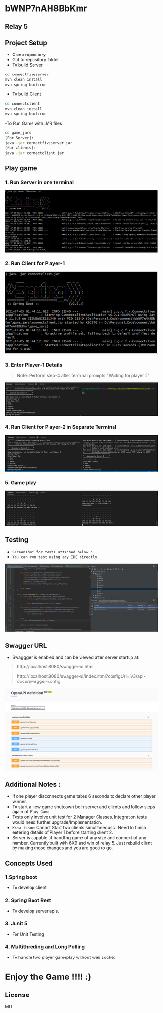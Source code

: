 # bWNP7nAH8BbKmr
## Relay 5

## Project Setup

- Clone repository
- Got to repository folder
- To build Server
```sh
cd connectfiveserver
mvn clean install
mvn spring-boot:run
```
- To build Client
```sh
cd connectclient
mvn clean install
mvn spring-boot:run
```
-To Run Game with JAR files
```sh
cd game_jars
[For Server]: 
java -jar connectfiveserver.jar
[For Clients]:
java -jar connectclient.jar
```

## Play game

### 1. Run Server in one terminal
![alt text](https://github.com/SpreeRaj/bWNP7nAH8BbKmr/blob/main/Screenshots/ServerStartup.PNG)
### 2. Run Client for Player-1
![alt text](https://github.com/SpreeRaj/bWNP7nAH8BbKmr/blob/main/Screenshots/ClientStartip.PNG)
### 3. Enter Player-1 Details
> Note:  Perform step-4 after terminal prompts "Waiting for player 2"     

![alt text](https://github.com/SpreeRaj/bWNP7nAH8BbKmr/blob/main/Screenshots/ClientStartupPlayer1.PNG)
### 4. Run Client for Player-2 in Separate Terminal
![alt text](https://github.com/SpreeRaj/bWNP7nAH8BbKmr/blob/main/Screenshots/ClientStartupPlayer2.PNG)
### 5. Game play
![alt text](https://github.com/SpreeRaj/bWNP7nAH8BbKmr/blob/main/Screenshots/GamePlay.PNG)

## Testing

- `Screenshot for tests attached below :`
- `You can run test using any IDE directly`

![alt text](https://github.com/SpreeRaj/bWNP7nAH8BbKmr/blob/main/Screenshots/CodeCoverage.PNG)


## Swagger URL
- Swaggger is enabled and can be viewed after server startup at: 
>http://localhost:8080/swagger-ui.html

>http://localhost:8080/swagger-ui/index.html?configUrl=/v3/api-docs/swagger-config

![alt text](https://github.com/SpreeRaj/bWNP7nAH8BbKmr/blob/main/Screenshots/Swagger.PNG)

## Additional Notes :
- If one player disconnects game takes 6 seconds to declare other player winner.
- To start a new game shutdown both server and clients and follow steps again of  `Play Game`
- Tests only involve unit test for 2 Manager Classes. Integration tests would need further upgrade/Implementation.
- `Know issue`: Cannot Start two clients simultaneously. Need to finish entering details of Player 1 before starting client 2.
- Server is capable of handling game of any size and connect of any number. Currently built with 6X9 and win of relay 5. Just rebuild client by making those changes and you are good to go.

## Concepts Used
### 1.Spring boot
- To develop client
### 2. Spring Boot Rest
- To develop server apis.
### 3. Junit 5
- For Unit Testing

### 4. Multithreding and Long Polling
- To handle two player gameplay without web socket



# Enjoy the Game  !!!! :)

## License

MIT





   
